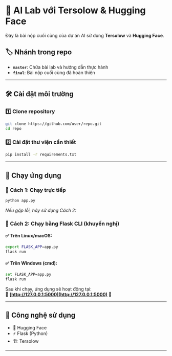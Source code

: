 # 🚀 AI Lab với Tersolow & Hugging Face

Đây là bài nộp cuối cùng của dự án AI sử dụng **Tersolow** và **Hugging Face**.

## 🏷 Nhánh trong repo
- **`master`**: Chứa bài lab và hướng dẫn thực hành  
- **`final`**: Bài nộp cuối cùng đã hoàn thiện  

---

## 🛠 Cài đặt môi trường

### 1️⃣ Clone repository
```bash
git clone https://github.com/user/repo.git
cd repo
```

### 2️⃣ Cài đặt thư viện cần thiết
```bash
pip install -r requirements.txt
```

---

## 🚀 Chạy ứng dụng 

### 🔹 Cách 1: Chạy trực tiếp
```bash
python app.py
```
*Nếu gặp lỗi, hãy sử dụng Cách 2:*

### 🔹 Cách 2: Chạy bằng Flask CLI (khuyến nghị)

#### ✅ Trên Linux/macOS:
```bash
export FLASK_APP=app.py
flask run
```

#### ✅ Trên Windows (cmd):
```bash
set FLASK_APP=app.py
flask run
```

Sau khi chạy, ứng dụng sẽ hoạt động tại:  
🔗 **[http://127.0.0.1:5000](http://127.0.0.1:5000)** 🚀  

---

## 📌 Công nghệ sử dụng
- 🧠 Hugging Face  
- ⚡ Flask (Python)  
- 🏗 Tersolow  

---

